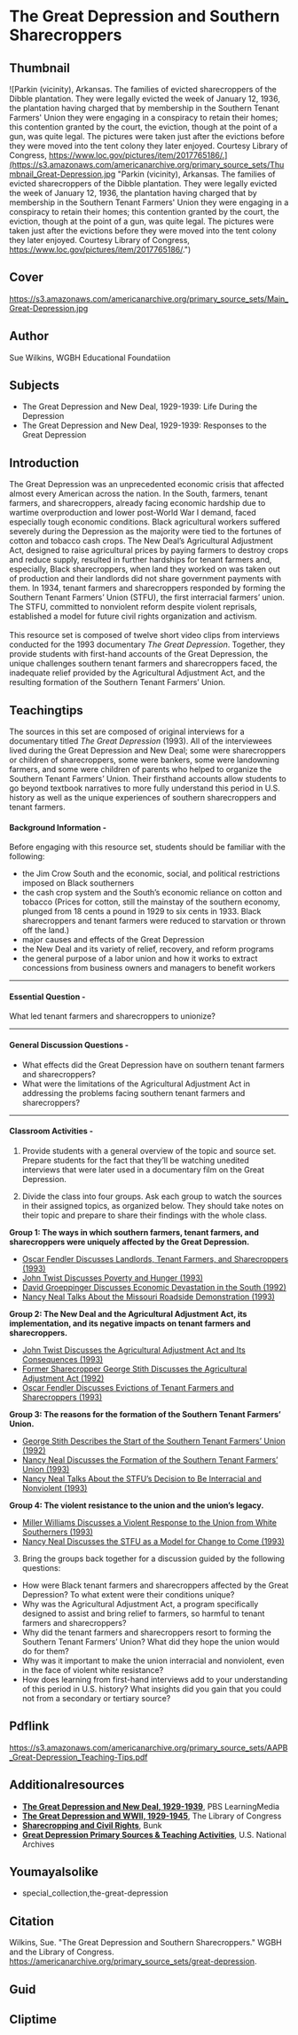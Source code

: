 # The Great Depression and Southern Sharecroppers

## Thumbnail

![Parkin (vicinity), Arkansas. The families of evicted sharecroppers of the Dibble plantation. They were legally evicted the week of January 12, 1936, the plantation having charged that by membership in the Southern Tenant Farmers' Union they were engaging in a conspiracy to retain their homes; this contention granted by the court, the eviction, though at the point of a gun, was quite legal. The pictures were taken just after the evictions before they were moved into the tent colony they later enjoyed. Courtesy Library of Congress, https://www.loc.gov/pictures/item/2017765186/.](https://s3.amazonaws.com/americanarchive.org/primary_source_sets/Thumbnail_Great-Depression.jpg "Parkin (vicinity), Arkansas. The families of evicted sharecroppers of the Dibble plantation. They were legally evicted the week of January 12, 1936, the plantation having charged that by membership in the Southern Tenant Farmers' Union they were engaging in a conspiracy to retain their homes; this contention granted by the court, the eviction, though at the point of a gun, was quite legal. The pictures were taken just after the evictions before they were moved into the tent colony they later enjoyed. Courtesy Library of Congress, https://www.loc.gov/pictures/item/2017765186/.")

## Cover
https://s3.amazonaws.com/americanarchive.org/primary_source_sets/Main_Great-Depression.jpg

## Author

Sue Wilkins, WGBH Educational Foundatiion

## Subjects

- The Great Depression and New Deal, 1929-1939: Life During the Depression
- The Great Depression and New Deal, 1929-1939: Responses to the Great Depression

## Introduction

The Great Depression was an unprecedented economic crisis that affected almost every American across the nation. In the South, farmers, tenant farmers, and sharecroppers, already facing economic hardship due to wartime overproduction and lower post-World War I demand, faced especially tough economic conditions. Black agricultural workers suffered severely during the Depression as the majority were tied to the fortunes of cotton and tobacco cash crops. The New Deal’s Agricultural Adjustment Act, designed to raise agricultural prices by paying farmers to destroy crops and reduce supply, resulted in further hardships for tenant farmers and, especially, Black sharecroppers, when land they worked on was taken out of production and their landlords did not share government payments with them. In 1934, tenant farmers and sharecroppers responded by forming the Southern Tenant Farmers’ Union (STFU), the first interracial farmers’ union. The STFU, committed to nonviolent reform despite violent reprisals, established a model for future civil rights organization and activism.
<br><br>
This resource set is composed of twelve short video clips from interviews conducted for the 1993 documentary *The Great Depression*. Together, they provide students with first-hand accounts of the Great Depression, the unique challenges southern tenant farmers and sharecroppers faced, the inadequate relief provided by the Agricultural Adjustment Act, and the resulting formation of the Southern Tenant Farmers’ Union.


## Teachingtips

The sources in this set are composed of original interviews for a documentary titled *The Great Depression* (1993). All of the interviewees lived during the Great Depression and New Deal; some were sharecroppers or children of sharecroppers, some were bankers, some were landowning farmers, and some were children of parents who helped to organize the Southern Tenant Farmers’ Union. Their firsthand accounts allow students to go beyond textbook narratives to more fully understand this period in U.S. history as well as the unique experiences of southern sharecroppers and tenant farmers. 

#### Background Information -

Before engaging with this resource set, students should be familiar with the following:

- the Jim Crow South and the economic, social, and political restrictions imposed on Black southerners
- the cash crop system and the South’s economic reliance on cotton and tobacco
(Prices for cotton, still the mainstay of the southern economy, plunged from 18 cents a pound in 1929 to six cents in 1933. Black sharecroppers and tenant farmers were reduced to starvation or thrown off the land.)
- major causes and effects of the Great Depression
- the New Deal and its variety of relief, recovery, and reform programs
- the general purpose of a labor union and how it works to extract concessions from business owners and managers to benefit workers

<hr>

#### Essential Question - 

What led tenant farmers and sharecroppers to unionize?

<hr>

#### General Discussion Questions -

- What effects did the Great Depression have on southern tenant farmers and sharecroppers?
- What were the limitations of the Agricultural Adjustment Act in addressing the problems facing southern tenant farmers and sharecroppers?

<hr>

#### Classroom Activities -

1) Provide students with a general overview of the topic and source set. Prepare students for the fact that they’ll be watching unedited interviews that were later used in a documentary film on the Great Depression.

2) Divide the class into four groups. Ask each group to watch the sources in their assigned topics, as organized below. They should take notes on their topic and prepare to share their findings with the whole class.

**Group 1: The ways in which southern farmers, tenant farmers, and sharecroppers were uniquely affected by the Great Depression.**

- [Oscar Fendler Discusses Landlords, Tenant Farmers, and Sharecroppers (1993)](https://americanarchive.org/primary_source_sets/great-depression/1-151-8w3804z53c)
- [John Twist Discusses Poverty and Hunger (1993)](https://americanarchive.org/primary_source_sets/great-depression/2-151-rv0cv4cj90)
- [David Groeppinger Discusses Economic Devastation in the South (1992)](https://americanarchive.org/primary_source_sets/great-depression/3-151-5m6251g16w)
- [Nancy Neal Talks About the Missouri Roadside Demonstration (1993)](https://americanarchive.org/primary_source_sets/great-depression/4-151-3f4kk94t5p)

**Group 2: The New Deal and the Agricultural Adjustment Act, its implementation, and its negative impacts on tenant farmers and sharecroppers.**

- [John Twist Discusses the Agricultural Adjustment Act and Its Consequences (1993)](https://americanarchive.org/primary_source_sets/great-depression/5-151-rv0cv4cj90)
- [Former Sharecropper George Stith Discusses the Agricultural Adjustment Act (1992)](https://americanarchive.org/primary_source_sets/great-depression/6-151-nk3610wj5c)
- [Oscar Fendler Discusses Evictions of Tenant Farmers and Sharecroppers (1993)](https://americanarchive.org/primary_source_sets/great-depression/7-151-gq6qz2340h)

**Group 3: The reasons for the formation of the Southern Tenant Farmers’ Union.**

- [George Stith Describes the Start of the Southern Tenant Farmers’ Union (1992)](https://americanarchive.org/primary_source_sets/great-depression/8-151-nk3610wj5c)
- [Nancy Neal Discusses the Formation of the Southern Tenant Farmers’ Union (1993)](https://americanarchive.org/primary_source_sets/great-depression/9-151-gm81j97z4z)
- [Nancy Neal Talks About the STFU’s Decision to Be Interracial and Nonviolent (1993)](https://americanarchive.org/primary_source_sets/great-depression/10-151-gm81j97z4z)

**Group 4: The violent resistance to the union and the union’s legacy.**

- [Miller Williams Discusses a Violent Response to the Union from White Southerners (1993)](https://americanarchive.org/primary_source_sets/great-depression/11-151-bz6154f72d)
- [Nancy Neal Discusses the STFU as a Model for Change to Come (1993)](https://americanarchive.org/primary_source_sets/great-depression/12-151-st7dr2q284)

3) Bring the groups back together for a discussion guided by the following questions:

- How were Black tenant farmers and sharecroppers affected by the Great Depression? To what extent were their conditions unique?
- Why was the Agricultural Adjustment Act, a program specifically designed to assist and bring relief to farmers, so harmful to tenant farmers and sharecroppers?
- Why did the tenant farmers and sharecroppers resort to forming the Southern Tenant Farmers’ Union? What did they hope the union would do for them?
- Why was it important to make the union interracial and nonviolent, even in the face of violent white resistance?
- How does learning from first-hand interviews add to your understanding of this period in U.S. history? What insights did you gain that you could not from a secondary or tertiary source?


## Pdflink

https://s3.amazonaws.com/americanarchive.org/primary_source_sets/AAPB_Great-Depression_Teaching-Tips.pdf

## Additionalresources

- [**The Great Depression and New Deal, 1929-1939**](https://mass.pbslearningmedia.org/collection/us-history-collection/era/the-great-depression-and-new-deal-19291939/), PBS LearningMedia
- [**The Great Depression and WWII, 1929-1945**](https://www.loc.gov/classroom-materials/united-states-history-primary-source-timeline/great-depression-and-world-war-ii-1929-1945/), The Library of Congress
- [**Sharecropping and Civil Rights**](https://www.bunkhistory.org/collections/q2shjy), Bunk
- [**Great Depression Primary Sources & Teaching Activities**](https://education.blogs.archives.gov/2021/02/18/great-depression-2/), U.S. National Archives

## Youmayalsolike
- special_collection,the-great-depression

## Citation

Wilkins, Sue. "The Great Depression and Southern Sharecroppers." WGBH and the Library of Congress. https://americanarchive.org/primary_source_sets/great-depression.

## Guid
## Cliptime
